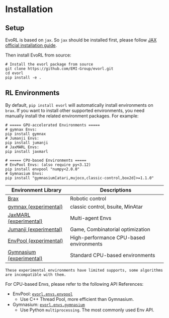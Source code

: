 # Installation



## Setup

EvoRL is based on `jax`. So `jax` should be installed first, please follow [JAX official installation guide](https://jax.readthedocs.io/en/latest/quickstart.html#installation).

Then install EvoRL from source:

```shell
# Install the evorl package from source
git clone https://github.com/EMI-Group/evorl.git
cd evorl
pip install -e .
```

## RL Environments

By default, `pip install evorl` will automatically install environments on `brax`. If you want to install other supported environments, you need manually install the related environment packages. For example:

```shell
# ===== GPU-accelerated Environments =====
# gymnax Envs:
pip install gymnax
# Jumanji Envs:
pip install jumanji
# JaxMARL Envs:
pip install jaxmarl

# ===== CPU-based Environments =====
# EnvPool Envs: (also require py<3.12)
pip install envpool "numpy<2.0.0"
# Gymnasium Envs:
pip install "gymnasium[atari,mujoco,classic-control,box2d]>=1.1.0"
```

| Environment Library                                                        | Descriptions                            |
| -------------------------------------------------------------------------- | --------------------------------------- |
| [Brax](https://github.com/google/brax)                                     | Robotic control                         |
| [gymnax (experimental)](https://github.com/RobertTLange/gymnax)            | classic control, bsuite, MinAtar        |
| [JaxMARL (experimental)](https://github.com/FLAIROx/JaxMARL)               | Multi-agent Envs                        |
| [Jumanji (experimental)](https://github.com/instadeepai/jumanji)           | Game, Combinatorial optimization        |
| [EnvPool (experimental)](https://github.com/sail-sg/envpool)               | High-performance CPU-based environments |
| [Gymnasium (experimental)](https://github.com/Farama-Foundation/Gymnasium) | Standard CPU-based environments         |

```{attention}
These experimental environments have limited supports, some algorithms are incompatible with them.
```

For CPU-based Envs, please refer to the following API References:

- EnvPool: [`evorl.envs.envpool`](#evorl.envs.envpool)
  - Use C++ Thread Pool, more efficient than Gymnasium.
- Gymnasium: [`evorl.envs.gymnasium`](#evorl.envs.gymnasium)
  - Use Python `multiprocessing`. The most commonly used Env API.
